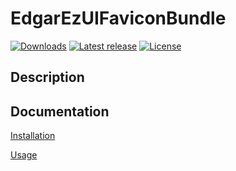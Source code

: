 # EdgarEzUIFaviconBundle

[![Downloads](https://img.shields.io/packagist/dt/edgar/ez-uifavicon-bundle.svg?style=flat-square)](https://packagist.org/packages/edgar/ez-uifavicon-bundle)
[![Latest release](https://img.shields.io/github/release/Edgar/EdgarEzUIFaviconBundle.svg?style=flat-square)](https://github.com/Edgar/EdgarEzUIFaviconBundle/releases)
[![License](https://img.shields.io/packagist/l/edgar/ez-uifavicon-bundle.svg?style=flat-square)](LICENSE.html.twig)

## Description

## Documentation

[Installation](docs/INSTALL.md)

[Usage](docs/USAGE.md)
